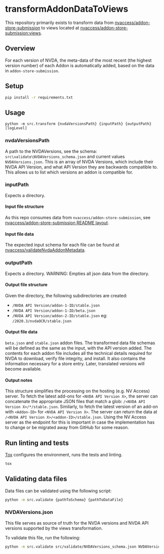 # transformAddonDataToViews
This repository primarily exists to transform data from [nvaccess/addon-store-submission](https://github.com/nvaccess/addon-store-submission) to views located at [nvaccess/addon-store-submission:views](https://github.com/nvaccess/addon-store-submission/tree/views).

## Overview

For each version of NVDA, the meta-data of the most recent (the highest version number) of each Addon is automatically
added, based on the data in `addon-store-submission`.

## Setup
```sh
pip install -r requirements.txt
```

## Usage
```
python -m src.transform {nvdaVersionsPath} {inputPath} {outputPath} [logLevel]
```

### nvdaVersionsPath
A path to the NVDAVersions, see the schema: `src\validate\NVDAVersions_schema.json` and current values `NVDAVersions.json`.
This is an array of NVDA Versions, which include their NVDA API Version, and what API Version they are backwards compatible to.
This allows us to list which versions an addon is compatible for.

### inputPath
Expects a directory.

#### Input file structure
As this repo consumes data from `nvaccess/addon-store-submission`, see [nvaccess/addon-store-submission README layout](https://github.com/nvaccess/addon-store-submission/blob/master/README.md#layout).

#### Input file data
The expected input schema for each file can be found at [nvaccess/validateNvdaAddonMetadata](https://github.com/nvaccess/validateNvdaAddonMetadata/blob/main/_validate/addonVersion_schema.json).

### outputPath
Expects a directory.
WARNING: Empties all json data from the directory.

#### Output file structure
Given the directory, the following subdirectories are created:
- `/NVDA API Version/addon-1-ID/stable.json`
- `/NVDA API Version/addon-1-ID/beta.json`
- `/NVDA API Version/addon-2-ID/stable.json`
eg: `/2020.3/nvdaOCR/stable.json`

#### Output file data
`beta.json` and `stable.json` addon files.
The transformed data file schemas will be defined as the same as the input, with the API version added.
The contents for each addon file includes all the technical details required for NVDA to download, verify file integrity, and install.
It also contains the information necessary for a store entry.
Later, translated versions will become available.

#### Output notes
This structure simplifies the processing on the hosting (e.g. NV Access) server.
To fetch the latest add-ons for `<NVDA API Version X>`, the server can concatenate the appropriate JSON files that match a glob: `/<NVDA API Version X>/*/stable.json`.
Similarly, to fetch the latest version of an add-on with `<Addon-ID>` for `<NVDA API Version X>`. The server can return the data at `/<NVDA API Version X>/<addon-ID>/stable.json`.
Using the NV Access server as the endpoint for this is important in case the implementation has to change or be migrated away from GitHub for some reason.

## Run linting and tests
[Tox](https://tox.readthedocs.io/) configures the environment, runs the tests and linting.

```sh
tox
```

## Validating data files

Data files can be validated using the following script:
```sh
python -m src.validate {pathToSchema} {pathToDataFile}
```

### NVDAVersions.json

This file serves as source of truth for the NVDA versions and NVDA API versions supported by the views transformation.

To validate this file, run the following:
```sh
python -m src.validate src/validate/NVDAVersions_schema.json NVDAVersions.json
```
